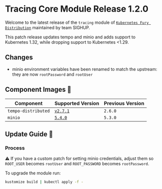 # Tracing Core Module Release 1.2.0

Welcome to the latest release of the `tracing` module of [`Kubernetes Fury Distribution`](https://github.com/sighupio/fury-distribution)
maintained by team SIGHUP.

This patch release updates tempo and minio and adds support to Kubernetes 1.32, while dropping support to Kubernetes <1.29.

## Changes

- minio environment variables have been renamed to match the upstream: they are now `rootPassword` and `rootUser`

## Component Images 🚢

| Component           | Supported Version                                                                    | Previous Version |
| ------------------- | ------------------------------------------------------------------------------------ | ---------------- |
| `tempo-distributed` | [`v2.7.1`](https://github.com/grafana/tempo/releases/tag/v2.7.1)                     | `2.6.0`          |
| `minio`             | [`5.4.0`](https://github.com/minio/minio/releases/tag/RELEASE.2025-02-28T09-55-16Z)  | `5.3.0`          |

## Update Guide 🦮

### Process

⚠️ If you have a custom patch for setting minio credentials, adjust them so `ROOT_USER` becomes `rootUser` and `ROOT_PASSWORD` becomes `rootPassword`.

To upgrade the module run:

```bash
kustomize build | kubectl apply -f -
```

